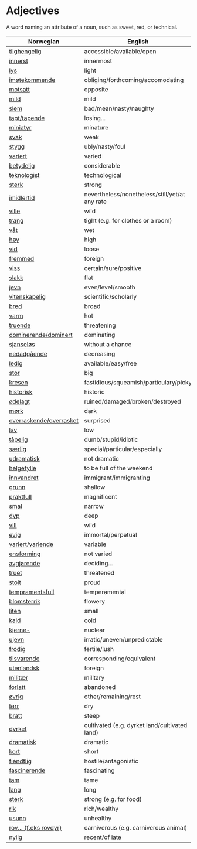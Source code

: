 # Adjectives

A word naming an attribute of a noun, such as sweet, red, or technical.

| Norwegian | English |
| --- | --- |
| [tilghengelig](https://www.ordnett.no/search?language=no&phrase=tilghengelig) | accessible/available/open |
| [innerst](https://www.ordnett.no/search?language=no&phrase=innerst) | innermost |
| [lys](https://www.ordnett.no/search?language=no&phrase=lys) | light |
| [imøtekommende](https://www.ordnett.no/search?language=no&phrase=imøtekommende) | obliging/forthcoming/accomodating |
| [motsatt](https://www.ordnett.no/search?language=no&phrase=motsatt) | opposite |
| [mild](https://www.ordnett.no/search?language=no&phrase=mild) | mild |
| [slem](https://www.ordnett.no/search?language=no&phrase=slem) | bad/mean/nasty/naughty |
| [tapt/tapende](https://www.ordnett.no/search?language=no&phrase=tapt/tapende) | losing... |
| [miniatyr](https://www.ordnett.no/search?language=no&phrase=miniatyr) | minature |
| [svak](https://www.ordnett.no/search?language=no&phrase=svak) | weak |
| [stygg](https://www.ordnett.no/search?language=no&phrase=stygg) | ubly/nasty/foul |
| [variert](https://www.ordnett.no/search?language=no&phrase=variert) | varied |
| [betydelig](https://www.ordnett.no/search?language=no&phrase=betydelig) | considerable |
| [teknologist](https://www.ordnett.no/search?language=no&phrase=teknologist) | technological |
| [sterk](https://www.ordnett.no/search?language=no&phrase=sterk) | strong |
| [imidlertid](https://www.ordnett.no/search?language=no&phrase=imidlertid) | nevertheless/nonetheless/still/yet/at any rate |
| [ville](https://www.ordnett.no/search?language=no&phrase=ville) | wild |
| [trang](https://www.ordnett.no/search?language=no&phrase=trang) | tight (e.g. for clothes or a room) |
| [våt](https://www.ordnett.no/search?language=no&phrase=våt) | wet |
| [høy](https://www.ordnett.no/search?language=no&phrase=høy) | high |
| [vid](https://www.ordnett.no/search?language=no&phrase=vid) | loose |
| [fremmed](https://www.ordnett.no/search?language=no&phrase=fremmed) | foreign |
| [viss](https://www.ordnett.no/search?language=no&phrase=viss) | certain/sure/positive |
| [slakk](https://www.ordnett.no/search?language=no&phrase=slakk) | flat |
| [jevn](https://www.ordnett.no/search?language=no&phrase=jevn) | even/level/smooth |
| [vitenskapelig](https://www.ordnett.no/search?language=no&phrase=vitenskapelig) | scientific/scholarly |
| [bred](https://www.ordnett.no/search?language=no&phrase=bred) | broad |
| [varm](https://www.ordnett.no/search?language=no&phrase=varm) | hot |
| [truende](https://www.ordnett.no/search?language=no&phrase=truende) | threatening |
| [dominerende/dominert](https://www.ordnett.no/search?language=no&phrase=dominerende/dominert) | dominating |
| [sjanseløs](https://www.ordnett.no/search?language=no&phrase=sjanseløs) | without a chance |
| [nedadgående](https://www.ordnett.no/search?language=no&phrase=nedadgående) | decreasing |
| [ledig](https://www.ordnett.no/search?language=no&phrase=ledig) | available/easy/free |
| [stor](https://www.ordnett.no/search?language=no&phrase=stor) | big |
| [kresen](https://www.ordnett.no/search?language=no&phrase=kresen) | fastidious/squeamish/particulary/picky |
| [historisk](https://www.ordnett.no/search?language=no&phrase=historisk) | historic |
| [ødelagt](https://www.ordnett.no/search?language=no&phrase=ødelagt) | ruined/damaged/broken/destroyed |
| [mørk](https://www.ordnett.no/search?language=no&phrase=mørk) | dark |
| [overraskende/overrasket](https://www.ordnett.no/search?language=no&phrase=overraskende/overrasket) | surprised |
| [lav](https://www.ordnett.no/search?language=no&phrase=lav) | low |
| [tåpelig](https://www.ordnett.no/search?language=no&phrase=tåpelig) | dumb/stupid/idiotic |
| [særlig](https://www.ordnett.no/search?language=no&phrase=særlig) | special/particular/especially |
| [udramatisk](https://www.ordnett.no/search?language=no&phrase=udramatisk) | not dramatic |
| [helgefylle](https://www.ordnett.no/search?language=no&phrase=helgefylle) | to be full of the weekend |
| [innvandret](https://www.ordnett.no/search?language=no&phrase=innvandret) | immigrant/immigranting |
| [grunn](https://www.ordnett.no/search?language=no&phrase=grunn) | shallow |
| [praktfull](https://www.ordnett.no/search?language=no&phrase=praktfull) | magnificent |
| [smal](https://www.ordnett.no/search?language=no&phrase=smal) | narrow |
| [dyp](https://www.ordnett.no/search?language=no&phrase=dyp) | deep |
| [vill](https://www.ordnett.no/search?language=no&phrase=vill) | wild |
| [evig](https://www.ordnett.no/search?language=no&phrase=evig) | immortal/perpetual |
| [variert/variende](https://www.ordnett.no/search?language=no&phrase=variert/variende) | variable |
| [ensforming](https://www.ordnett.no/search?language=no&phrase=ensforming) | not varied |
| [avgjørende](https://www.ordnett.no/search?language=no&phrase=avgjørende) | deciding... |
| [truet](https://www.ordnett.no/search?language=no&phrase=truet) | threatened |
| [stolt](https://www.ordnett.no/search?language=no&phrase=stolt) | proud |
| [tempramentsfull](https://www.ordnett.no/search?language=no&phrase=tempramentsfull) | temperamental |
| [blomsterrik](https://www.ordnett.no/search?language=no&phrase=blomsterrik) | flowery |
| [liten](https://www.ordnett.no/search?language=no&phrase=liten) | small |
| [kald](https://www.ordnett.no/search?language=no&phrase=kald) | cold |
| [kjerne-](https://www.ordnett.no/search?language=no&phrase=kjerne-) | nuclear |
| [ujevn](https://www.ordnett.no/search?language=no&phrase=ujevn) | irratic/uneven/unpredictable |
| [frodig](https://www.ordnett.no/search?language=no&phrase=frodig) | fertile/lush |
| [tilsvarende](https://www.ordnett.no/search?language=no&phrase=tilsvarende) | corresponding/equivalent |
| [utenlandsk](https://www.ordnett.no/search?language=no&phrase=utenlandsk) | foreign |
| [militær](https://www.ordnett.no/search?language=no&phrase=militær) | military |
| [forlatt](https://www.ordnett.no/search?language=no&phrase=forlatt) | abandoned |
| [øvrig](https://www.ordnett.no/search?language=no&phrase=øvrig) | other/remaining/rest |
| [tørr](https://www.ordnett.no/search?language=no&phrase=tørr) | dry |
| [bratt](https://www.ordnett.no/search?language=no&phrase=bratt) | steep |
| [dyrket](https://www.ordnett.no/search?language=no&phrase=dyrket) | cultivated (e.g. dyrket land/cultivated land) |
| [dramatisk](https://www.ordnett.no/search?language=no&phrase=dramatisk) | dramatic |
| [kort](https://www.ordnett.no/search?language=no&phrase=kort) | short |
| [fiendtlig](https://www.ordnett.no/search?language=no&phrase=fiendtlig) | hostile/antagonistic |
| [fascinerende](https://www.ordnett.no/search?language=no&phrase=fascinerende) | fascinating |
| [tam](https://www.ordnett.no/search?language=no&phrase=tam) | tame |
| [lang](https://www.ordnett.no/search?language=no&phrase=lang) | long |
| [sterk](https://www.ordnett.no/search?language=no&phrase=sterk) | strong (e.g. for food) |
| [rik](https://www.ordnett.no/search?language=no&phrase=rik) | rich/wealthy |
| [usunn](https://www.ordnett.no/search?language=no&phrase=usunn) | unhealthy |
| [rov... (f.eks rovdyr)](https://www.ordnett.no/search?language=no&phrase=rov...%20(f.eks%20rovdyr)) | carniverous (e.g. carniverous animal) |
| [nylig](https://www.ordnett.no/search?language=no&phrase=nylig) | recent/of late |

